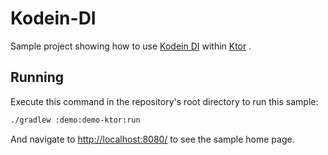 # Kodein-DI

Sample project showing how to use [Kodein DI](http://kodein.org/Kodein-DI/) within [Ktor](http://ktor.io) .

## Running

Execute this command in the repository's root directory to run this sample:

```bash
./gradlew :demo:demo-ktor:run
```
 
And navigate to [http://localhost:8080/](http://localhost:8080/) to see the sample home page.  

